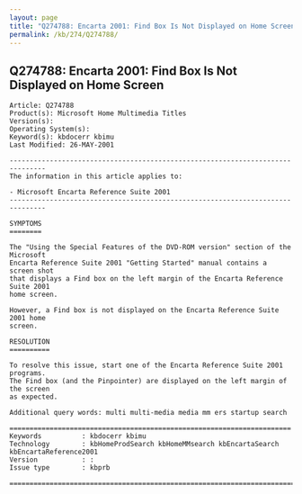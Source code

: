 ```yaml
---
layout: page
title: "Q274788: Encarta 2001: Find Box Is Not Displayed on Home Screen"
permalink: /kb/274/Q274788/
---
```


## Q274788: Encarta 2001: Find Box Is Not Displayed on Home Screen

	Article: Q274788
	Product(s): Microsoft Home Multimedia Titles
	Version(s): 
	Operating System(s): 
	Keyword(s): kbdocerr kbimu
	Last Modified: 26-MAY-2001
	
	-------------------------------------------------------------------------------
	The information in this article applies to:
	
	- Microsoft Encarta Reference Suite 2001 
	-------------------------------------------------------------------------------
	
	SYMPTOMS
	========
	
	The "Using the Special Features of the DVD-ROM version" section of the Microsoft
	Encarta Reference Suite 2001 "Getting Started" manual contains a screen shot
	that displays a Find box on the left margin of the Encarta Reference Suite 2001
	home screen.
	
	However, a Find box is not displayed on the Encarta Reference Suite 2001 home
	screen.
	
	RESOLUTION
	==========
	
	To resolve this issue, start one of the Encarta Reference Suite 2001 programs.
	The Find box (and the Pinpointer) are displayed on the left margin of the screen
	as expected.
	
	Additional query words: multi multi-media media mm ers startup search
	
	======================================================================
	Keywords          : kbdocerr kbimu 
	Technology        : kbHomeProdSearch kbHomeMMsearch kbEncartaSearch kbEncartaReference2001
	Version           : :
	Issue type        : kbprb
	
	=============================================================================
	
